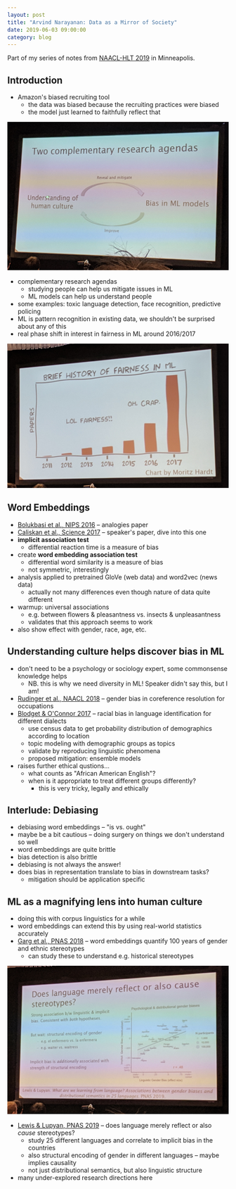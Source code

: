 ```yaml
---
layout: post
title: "Arvind Narayanan: Data as a Mirror of Society"
date: 2019-06-03 09:00:00
category: blog
---
```


Part of my series of notes from [NAACL-HLT 2019](https://naacl2019.org/) in Minneapolis.

## Introduction
* Amazon's biased recruiting tool
    * the data was biased because the recruiting practices were biased
    * the model just learned to faithfully reflect that

![complementary](/assets/images/2019-naacl/complementary.jpg "complementary")

* complementary research agendas
    * studying people can help us mitigate issues in ML
    * ML models can help us understand people
* some examples: toxic language detection, face recognition, predictive policing
* ML is pattern recognition in existing data, we shouldn't be surprised about any of this
* real phase shift in interest in fairness in ML around 2016/2017

![fairness](/assets/images/2019-naacl/fairness.jpg "fairness")

## Word Embeddings
* [Bolukbasi et al., NIPS 2016](https://arxiv.org/abs/1607.06520) – analogies paper
* [Caliskan et al., Science 2017](https://arxiv.org/abs/1608.07187) – speaker's paper, dive into this one
* **implicit association test**
    * differential reaction time is a measure of bias
* create **word embedding association test**
    * differential word similarity is a measure of bias
    * not symmetric, interestingly
* analysis applied to pretrained GloVe (web data) and word2vec (news data)
    * actually not many differences even though nature of data quite different
* warmup: universal associations
    * e.g. between flowers & pleasantness vs. insects & unpleasantness
    * validates that this approach seems to work
* also show effect with gender, race, age, etc.

## Understanding culture helps discover bias in ML
* don't need to be a psychology or sociology expert, some commonsense knowledge helps
    * NB. this is why we need diversity in ML! Speaker didn't say this, but I am!
* [Rudinger et al., NAACL 2018](https://www.aclweb.org/anthology/N18-2002) – gender bias in coreference resolution for occupations
* [Blodget & O'Connor 2017](https://arxiv.org/abs/1707.00061) – racial bias in language identification for different dialects
    * use census data to get probability distribution of demographics according to location
    * topic modeling with demographic groups as topics
    * validate by reproducing linguistic phenomena
    * proposed mitigation: ensemble models
* raises further ethical qustions...
    * what counts as "African American English"?
    * when is it appropriate to treat different groups differently?
        * this is very tricky, legally and ethically

## Interlude: Debiasing
* debiasing word embeddings – "is vs. ought"
* maybe be a bit cautious – doing surgery on things we don't understand so well
* word embeddings are quite brittle
* bias detection is also brittle
* debiasing is not always the answer!
* does bias in representation translate to bias in downstream tasks?
    * mitigation should be application specific

## ML as a magnifying lens into human culture
* doing this with corpus linguistics for a while
* word embeddings can extend this by using real-world statistics accurately
* [Garg et al., PNAS 2018](https://arxiv.org/abs/1711.08412) – word embeddings quantify 100 years of gender and ethnic stereotypes
    * can study these to understand e.g. historical stereotypes

![stereotypes](/assets/images/2019-naacl/stereotypes.jpg "stereotypes")

* [Lewis & Lupyan, PNAS 2019](https://psyarxiv.com/7qd3g) – does language merely reflect or also *cause* stereotypes?
    * study 25 different languages and correlate to implicit bias in the countries
    * also structural encoding of gender in different languages – maybe implies causality
    * not just distributional semantics, but also linguistic structure
* many under-explored research directions here
